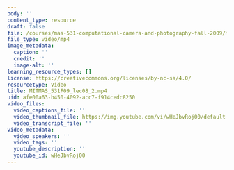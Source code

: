 ```yaml
---
body: ''
content_type: resource
draft: false
file: /courses/mas-531-computational-camera-and-photography-fall-2009/mitmas_531f09_lec08_2_360p_16_9.mp4
file_type: video/mp4
image_metadata:
  caption: ''
  credit: ''
  image-alt: ''
learning_resource_types: []
license: https://creativecommons.org/licenses/by-nc-sa/4.0/
resourcetype: Video
title: MITMAS_531F09_lec08_2.mp4
uid: afe00a63-b450-4092-acc7-f914cedc8250
video_files:
  video_captions_file: ''
  video_thumbnail_file: https://img.youtube.com/vi/wHeJbvRoj00/default.jpg
  video_transcript_file: ''
video_metadata:
  video_speakers: ''
  video_tags: ''
  youtube_description: ''
  youtube_id: wHeJbvRoj00
---
```

